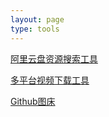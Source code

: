 ```yaml
---
layout: page
type: tools
---
```


[阿里云盘资源搜索工具](https://www.niceso.fun/)

[多平台视频下载工具](https://v.hi.sy/)

[Github图床](https://picx.xpoet.cn/)
